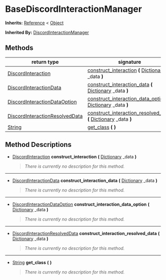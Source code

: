   
# BaseDiscordInteractionManager
  
**Inherits:** [Reference](https://docs.godotengine.org/en/3.5/classes/class_reference.html) < [Object](https://docs.godotengine.org/en/3.5/classes/class_object.html)  
  
**Inherited By:** [DiscordInteractionManager](./class_discordinteractionmanager.md)  
  
## Methods
  
| return type                                                                 | signature                                                                                                                                                                                |
|-----------------------------------------------------------------------------|------------------------------------------------------------------------------------------------------------------------------------------------------------------------------------------|
| [DiscordInteraction](./class_discordinteraction.md)                         | [construct\_interaction](#method-construct-interaction) **(** [Dictionary](https://docs.godotengine.org/en/3.5/classes/class_dictionary.html) \_data **)**                               |
| [DiscordInteractionData](./class_discordinteractiondata.md)                 | [construct\_interaction\_data](#method-construct-interaction-data) **(** [Dictionary](https://docs.godotengine.org/en/3.5/classes/class_dictionary.html) \_data **)**                    |
| [DiscordInteractionDataOption](./class_discordinteractiondataoption.md)     | [construct\_interaction\_data\_option](#method-construct-interaction-data-option) **(** [Dictionary](https://docs.godotengine.org/en/3.5/classes/class_dictionary.html) \_data **)**     |
| [DiscordInteractionResolvedData](./class_discordinteractionresolveddata.md) | [construct\_interaction\_resolved\_data](#method-construct-interaction-resolved-data) **(** [Dictionary](https://docs.godotengine.org/en/3.5/classes/class_dictionary.html) \_data **)** |
| [String](https://docs.godotengine.org/en/3.5/classes/class_string.html)     | [get\_class](#method-get-class) **(**  **)**                                                                                                                                             |  
  
## Method Descriptions
  
- <a name="method-construct-interaction"></a>[DiscordInteraction](./class_discordinteraction.md) **construct\_interaction** **(** [Dictionary](https://docs.godotengine.org/en/3.5/classes/class_dictionary.html) \_data **)**  
  
	> *There is currently no description for this method.*  
________________

- <a name="method-construct-interaction-data"></a>[DiscordInteractionData](./class_discordinteractiondata.md) **construct\_interaction\_data** **(** [Dictionary](https://docs.godotengine.org/en/3.5/classes/class_dictionary.html) \_data **)**  
  
	> *There is currently no description for this method.*  
________________

- <a name="method-construct-interaction-data-option"></a>[DiscordInteractionDataOption](./class_discordinteractiondataoption.md) **construct\_interaction\_data\_option** **(** [Dictionary](https://docs.godotengine.org/en/3.5/classes/class_dictionary.html) \_data **)**  
  
	> *There is currently no description for this method.*  
________________

- <a name="method-construct-interaction-resolved-data"></a>[DiscordInteractionResolvedData](./class_discordinteractionresolveddata.md) **construct\_interaction\_resolved\_data** **(** [Dictionary](https://docs.godotengine.org/en/3.5/classes/class_dictionary.html) \_data **)**  
  
	> *There is currently no description for this method.*  
________________

- <a name="method-get-class"></a>[String](https://docs.godotengine.org/en/3.5/classes/class_string.html) **get\_class** **(**  **)**  
  
	> *There is currently no description for this method.*
  
